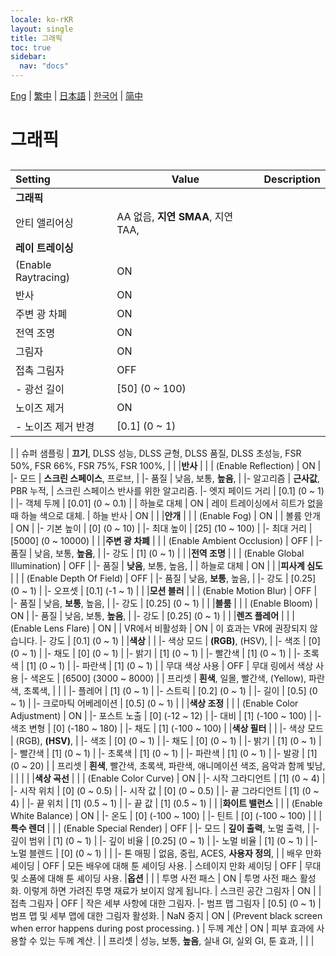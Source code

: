 ```yaml
---
locale: ko-rKR
layout: single
title: 그래픽
toc: true
sidebar:
  nav: "docs"
---
```

[Eng](/dancexr/menu/2025.4/system/graphics) | [繁中](/tw/dancexr/menu/2025.4/system/graphics) | [日本語](/jp/dancexr/menu/2025.4/system/graphics) | [한국어](/kr/dancexr/menu/2025.4/system/graphics) | [简中](/zh/dancexr/menu/2025.4/system/graphics)

# 그래픽

## 

| Setting | Value | Description |
| :--- | --- | :--- |
|**그래픽** | | 
| 안티 앨리어싱 | AA 없음, **지연 SMAA**, 지연 TAA,  |  |
|**레이 트레이싱** | | 
| (Enable Raytracing) | ON | 
| 반사 | ON | 
| 주변 광 차폐 | ON | 
| 전역 조명 | ON | 
| 그림자 | ON | 
| 접촉 그림자 | OFF | 
|- 광선 길이 | [50] (0 ~ 100) | 
| 노이즈 제거 | ON | 
|- 노이즈 제거 반경 | [0.1] (0 ~ 1) | 
|
| 슈퍼 샘플링 | **끄기**, DLSS 성능, DLSS 균형, DLSS 품질, DLSS 초성능, FSR 50%, FSR 66%, FSR 75%, FSR 100%,  |  |
|**반사** | | 
| (Enable Reflection) | ON | 
|- 모드 | **스크린 스페이스**, 프로브,  | 
|- 품질 | 낮음, 보통, **높음**,  | 
|- 알고리즘 | **근사값**, PBR 누적,  | 스크린 스페이스 반사를 위한 알고리즘.
|- 엣지 페이드 거리 | [0.1] (0 ~ 1) | 
|- 객체 두께 | [0.01] (0 ~ 0.1) | 
| 하늘로 대체 | ON | 레이 트레이싱에서 히트가 없을 때 하늘 색으로 대체.
| 하늘 반사 | ON | 
|
|**안개** | | 
| (Enable Fog) | ON | 
| 볼륨 안개 | ON | 
|- 기본 높이 | [0] (0 ~ 10) | 
|- 최대 높이 | [25] (10 ~ 100) | 
|- 최대 거리 | [5000] (0 ~ 10000) | 
|
|**주변 광 차폐** | | 
| (Enable Ambient Occlusion) | OFF | 
|- 품질 | 낮음, 보통, **높음**,  | 
|- 강도 | [1] (0 ~ 1) | 
|
|**전역 조명** | | 
| (Enable Global Illumination) | OFF | 
|- 품질 | **낮음**, 보통, 높음,  | 
| 하늘로 대체 | ON | 
|
|**피사계 심도** | | 
| (Enable Depth Of Field) | OFF | 
|- 품질 | 낮음, **보통**, 높음,  | 
|- 강도 | [0.25] (0 ~ 1) | 
|- 오프셋 | [0.1] (-1 ~ 1) | 
|
|**모션 블러** | | 
| (Enable Motion Blur) | OFF | 
|- 품질 | 낮음, **보통**, 높음,  | 
|- 강도 | [0.25] (0 ~ 1) | 
|
|**블룸** | | 
| (Enable Bloom) | ON | 
|- 품질 | 낮음, 보통, **높음**,  | 
|- 강도 | [0.25] (0 ~ 1) | 
|
|**렌즈 플레어** | | 
| (Enable Lens Flare) | ON | 
| VR에서 비활성화 | ON | 이 효과는 VR에 권장되지 않습니다.
|- 강도 | [0.1] (0 ~ 1) | 
|**색상** | | 
|- 색상 모드 | **(RGB)**, (HSV),  | 
|- 색조 | [0] (0 ~ 1) | 
|- 채도 | [0] (0 ~ 1) | 
|- 밝기 | [1] (0 ~ 1) | 
|- 빨간색 | [1] (0 ~ 1) | 
|- 초록색 | [1] (0 ~ 1) | 
|- 파란색 | [1] (0 ~ 1) | 
| 무대 색상 사용 | OFF | 무대 링에서 색상 사용
|- 색온도 | [6500] (3000 ~ 8000) | 
| 프리셋 | **흰색**, 일몰, 빨간색, (Yellow), 파란색, 초록색,  |  |
|
|- 플레어 | [1] (0 ~ 1) | 
|- 스트릭 | [0.2] (0 ~ 1) | 
|- 길이 | [0.5] (0 ~ 1) | 
|- 크로마틱 어베레이션 | [0.5] (0 ~ 1) | 
|
|**색상 조정** | | 
| (Enable Color Adjustment) | ON | 
|- 포스트 노출 | [0] (-12 ~ 12) | 
|- 대비 | [1] (-100 ~ 100) | 
|- 색조 변형 | [0] (-180 ~ 180) | 
|- 채도 | [1] (-100 ~ 100) | 
|**색상 필터** | | 
|- 색상 모드 | (RGB), **(HSV)**,  | 
|- 색조 | [0] (0 ~ 1) | 
|- 채도 | [0] (0 ~ 1) | 
|- 밝기 | [1] (0 ~ 1) | 
|- 빨간색 | [1] (0 ~ 1) | 
|- 초록색 | [1] (0 ~ 1) | 
|- 파란색 | [1] (0 ~ 1) | 
|- 발광 | [1] (0 ~ 20) | 
| 프리셋 | **흰색**, 빨간색, 초록색, 파란색, 애니메이션 색조, 음악과 함께 빛남,  |  |
|
|
|**색상 곡선** | | 
| (Enable Color Curve) | ON | 
|- 시작 그라디언트 | [1] (0 ~ 4) | 
|- 시작 위치 | [0] (0 ~ 0.5) | 
|- 시작 값 | [0] (0 ~ 0.5) | 
|- 끝 그라디언트 | [1] (0 ~ 4) | 
|- 끝 위치 | [1] (0.5 ~ 1) | 
|- 끝 값 | [1] (0.5 ~ 1) | 
|
|**화이트 밸런스** | | 
| (Enable White Balance) | ON | 
|- 온도 | [0] (-100 ~ 100) | 
|- 틴트 | [0] (-100 ~ 100) | 
|
|**특수 렌더** | | 
| (Enable Special Render) | OFF | 
|- 모드 | **깊이 출력**, 노멀 출력,  | 
|- 깊이 범위 | [1] (0 ~ 1) | 
|- 깊이 비율 | [0.25] (0 ~ 1) | 
|- 노멀 비율 | [1] (0 ~ 1) | 
|- 노멀 블렌드 | [0] (0 ~ 1) | 
|
|- 톤 매핑 | 없음, 중립, ACES, **사용자 정의**,  | 
| 배우 만화 셰이딩 | OFF | 모든 배우에 대해 툰 셰이딩 사용.
| 스테이지 만화 셰이딩 | OFF | 무대 및 소품에 대해 툰 셰이딩 사용.
|**옵션** | | 
| 투명 사전 패스 | ON | 투명 사전 패스 활성화. 이렇게 하면 가려진 투명 재료가 보이지 않게 됩니다.
| 스크린 공간 그림자 | ON | 
| 접촉 그림자 | OFF | 작은 세부 사항에 대한 그림자.
|- 범프 맵 그림자 | [0.5] (0 ~ 1) | 범프 맵 및 세부 맵에 대한 그림자 활성화.
| NaN 중지 | ON | (Prevent black screen when error happens during post processing. )
| 두께 계산 | ON | 피부 효과에 사용할 수 있는 두께 계산.
|
| 프리셋 | 성능, 보통, **높음**, 실내 GI, 실외 GI, 툰 효과,  |  |
|
